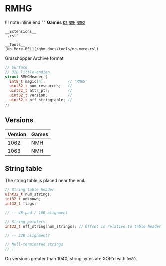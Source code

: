 # RMHG

!!! note inline end ""
    __Games__
    [`K7`](/ghm_docs/games/K7)
    [`NMH`](/ghm_docs/games/NMH)
    [`NMH2`](/ghm_docs/games/NMH2)
    
    __Extensions__
    `.rsl`

    __Tools__  
    [No-More-RSL](/ghm_docs/tools/no-more-rsl)  


Grasshopper Archive format

```cpp
// Surface
// 32B little-endian
struct RMHGHeader {
  int8_t magic[4];          // 'RMHG'
  uint32_t num_resources;   // 
  uint32_t attr_ptr;        // 
  uint32_t version;         // 
  uint32_t off_stringtable; // 
};
```
## Versions

| Version | Games |
| ------- | ----- |
| 1062    | NMH   |
| 1063    | NMH   |

## String table

The string table is placed near the end.

```cpp
// String table header
uint32_t num_strings;
int32_t unknown;
int32_t flags;

// -- 4B pad / 16B alignment

// String pointers
int32_t off_string[num_strings]; // Offset is relative to table header

// -- 32B alignment?

// Null-terminated strings
// ..
```

On versions greater than 1040, string bytes are XOR'd with `0x8D`. 

